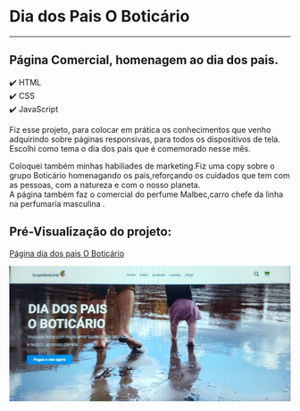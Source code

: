 # Dia dos Pais O Boticário
---
## Página Comercial, homenagem ao dia dos pais.

:heavy_check_mark: HTML <br>
:heavy_check_mark: CSS <br>
:heavy_check_mark: JavaScript

<p>Fiz esse projeto, para colocar em prática os conhecimentos que venho adquirindo sobre páginas responsivas, para todos os dispositivos de tela.<br>
  Escolhi como tema o dia dos pais que é comemorado nesse mês.
   
  Coloquei também minhas habiliades de marketing.Fiz uma copy sobre o  grupo Boticário homenagando os pais,reforçando os cuidados que tem com as pessoas, com a natureza e com o nosso planeta. <br>
   A página também faz o comercial do perfume Malbec,carro chefe da linha na  perfumaria masculina .
</p>

## Pré-Visualização do projeto:<br>
[Página dia dos pais O Boticário](https://dia-dos-pais-oboticario.netlify.app/)

<div align="center"> <img src="assets2/readme2.jpeg"

</div>
